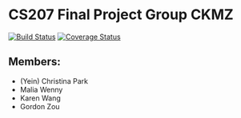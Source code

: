 # CS207 Final Project Group CKMZ
[![Build Status](https://travis-ci.com/cs207-CKMZ/cs207-FinalProject.svg?branch=master)](https://travis-ci.com/cs207-CKMZ/cs207-FinalProject.svg?branch=master)
[![Coverage Status](https://coveralls.io/repos/github/cs207-CKMZ/cs207-FinalProject/badge.svg?branch=master)](https://coveralls.io/github/cs207-CKMZ/cs207-FinalProject?branch=master)

## Members:
* (Yein) Christina Park
* Malia Wenny
* Karen Wang
* Gordon Zou
